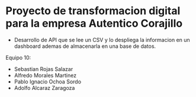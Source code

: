# Proyecto de transformacion digital para la empresa Autentico Corajillo
- Desarrollo de API que se lee un CSV y lo despliega la informacion en un dashboard ademas de almacenarla en una base de datos.


Equipo 10:
- Sebastian Rojas Salazar
- Alfredo Morales Martinez
- Pablo Ignacio Ochoa Sordo
- Adolfo Alcaraz Zaragoza
